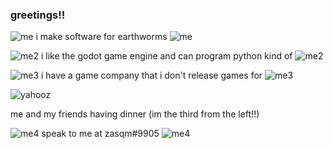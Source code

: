 ### greetings!!

![me](https://user-images.githubusercontent.com/39038795/164950306-7a7c4a50-0e06-49b6-9d66-08649ba377aa.gif)
i make software for earthworms 
![me](https://user-images.githubusercontent.com/39038795/164950306-7a7c4a50-0e06-49b6-9d66-08649ba377aa.gif)

![me2](https://user-images.githubusercontent.com/39038795/164950071-75ce530c-63be-4352-8102-3acea522ac10.gif)
i like the godot game engine and can program python kind of
![me2](https://user-images.githubusercontent.com/39038795/164950071-75ce530c-63be-4352-8102-3acea522ac10.gif)

![me3](https://user-images.githubusercontent.com/39038795/164950369-cc74cdda-3cc3-44a0-b727-03bda1990662.gif)
i have a game company that i don't release games for 
![me3](https://user-images.githubusercontent.com/39038795/164950369-cc74cdda-3cc3-44a0-b727-03bda1990662.gif)

![yahooz](https://user-images.githubusercontent.com/39038795/164949934-b160d170-9724-480f-a0a7-b926fe4abb02.jpg)

me and my friends having dinner (im the third from the left!!)

![me4](https://user-images.githubusercontent.com/39038795/164950205-11b1e1d9-3870-4746-a384-e5af1bc41ca7.gif)
speak to me at zasqm#9905
![me4](https://user-images.githubusercontent.com/39038795/164950205-11b1e1d9-3870-4746-a384-e5af1bc41ca7.gif)

<!--
**getpos/getpos** is a ✨ _special_ ✨ repository because its `README.md` (this file) appears on your GitHub profile.

Here are some ideas to get you started:

- skeleton!!
- dinner!!
- yahooz??
- foreneral and ever!!

-->
